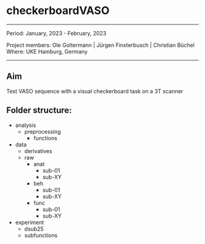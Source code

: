 # checkerboardVASO

*** 
Period: January, 2023 - February, 2023 <br>

Project members: Ole Goltermann | Jürgen Finsterbusch | Christian Büchel <br>
Where: UKE Hamburg, Germany

***

## Aim

Test VASO sequence with a visual checkerboard task on a 3T scanner

## Folder structure:

* analysis
  * preprocessing
    * functions
* data
  * derivatives
  * raw
    * anat
      * sub-01
      * sub-XY
    * beh
      * sub-01
      * sub-XY
    * func
      * sub-01
      * sub-XY
* experiment 
  * dsub25
  * subfunctions


